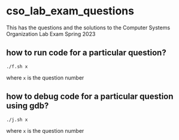 # cso_lab_exam_questions
This has the questions and the solutions to the Computer Systems Organization Lab Exam Spring 2023
## how to run code for a particular question?
`./f.sh x`

where `x` is the question number

## how to debug code for a particular question using gdb?
`./j.sh x`

where `x` is the question number 
